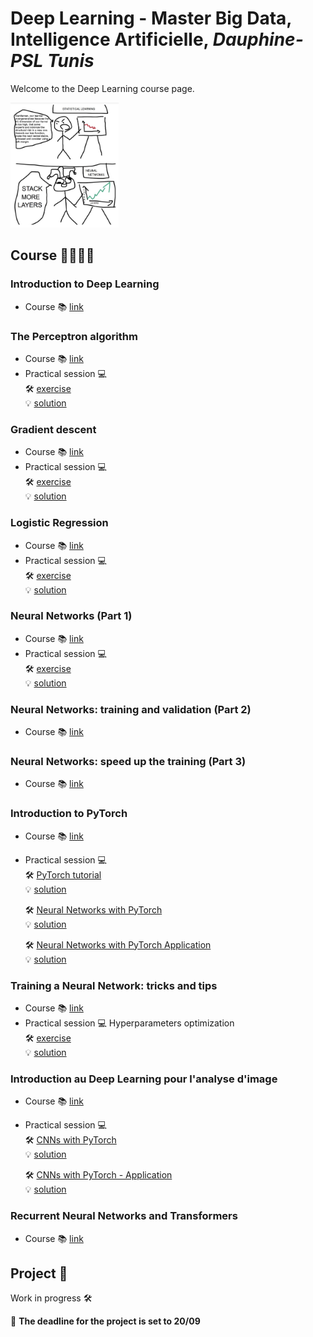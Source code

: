 # Deep Learning - Master Big Data, Intelligence Artificielle, *Dauphine-PSL Tunis*

Welcome to the Deep Learning course page. 

<img src="./assets/images/cours-bdia/stack.png" height="200"/>

## Course 👨🏼‍🎓📖

### Introduction to Deep Learning 
- Course 📚 [link](https://drive.google.com/file/d/1_32_9w9fYO5H2IDqvamy6PW96Ysd3VQg/view?usp=sharing) 
 
 
### The Perceptron algorithm
- Course 📚 [link](https://drive.google.com/file/d/1ohtFFofDhOUuJ4UzRf-o5_xB_XnOUCFd/view?usp=sharing) 
- Practical session 💻  
    🛠️ [exercise](https://drive.google.com/file/d/1TyAhE5VQ373_ZoDagHBDjr24cqFw5OfY/view?usp=sharing)  
    💡 [solution](https://drive.google.com/file/d/1Baota3WZZW-lDw0VEm3FrpCF5JRRtXe-/view)  

### Gradient descent 
- Course 📚 [link](https://drive.google.com/file/d/15rUvOCMb9s_73YdXDpEzuaxQ_of-Wut3/view?usp=sharing)  
- Practical session 💻  
    🛠️ [exercise](https://drive.google.com/file/d/1EIfkfmOsUbZXp9OjV4gsuIm4Rq1nKNwD/view?usp=drive_link)  
    💡 [solution](https://drive.google.com/file/d/1A4CSSEaKKq3WXKGNBxJjj_akuA-UtLUI/view?usp=drive_link)  

### Logistic Regression
- Course 📚 [link](https://drive.google.com/file/d/1AFoPvkuOBfJTbaKJxScIgEG2Jto9Wh94/view?usp=sharing)  
- Practical session 💻  
    🛠️ [exercise](https://drive.google.com/file/d/1XZ_F87BQDSwTnAinyHZgZuGpUixTUsk7/view?usp=drive_link)  
    💡 [solution](https://drive.google.com/file/d/1u0kCHmSLByeEfimA6mARGC8L8rt1nTTu/view?usp=drive_link)  

### Neural Networks (Part 1)
- Course 📚 [link](https://drive.google.com/file/d/10AqeVotFz_dHheUQiT0wveN2p0PYsE5r/view?usp=sharing)  
- Practical session 💻  
    🛠️ [exercise](https://drive.google.com/file/d/1HLVXV1Wrty97-gGY4S2lxbmO5ybWjZNC/view?usp=drive_link)  
    💡 [solution](https://drive.google.com/file/d/11e2eqM-lPrRoWPs2YpdW4io4-q2ZoxRT/view?usp=sharing)  

### Neural Networks: training and validation (Part 2)
- Course 📚 [link](https://drive.google.com/file/d/1L6flrWy8ApGeH7bkQK16-tXiC3aqVTgS/view?usp=sharing)  

### Neural Networks: speed up the training (Part 3)
- Course 📚 [link](https://drive.google.com/file/d/1HzMoBWJYMnI8PMbPhWvktQT39SaewqZC/view?usp=sharing)   

### Introduction to PyTorch
- Course 📚 [link](https://drive.google.com/file/d/1IrjJ9NFawOgqgyZyPnC2Q2R9AqeQi7kv/view?usp=sharing)   
- Practical session 💻  
    🛠️ [PyTorch tutorial](https://drive.google.com/file/d/1yZ9VD6aGAruVpCr8jI9CcFGYnt-HNV4W/view?usp=drive_link)   
    💡 [solution](https://drive.google.com/file/d/1vfXr6MCZ1FUICz8bk618qh7ugbB3DMO2/view)   

    🛠️ [Neural Networks with PyTorch](https://drive.google.com/file/d/1oKCJ2DRvO-5VOJI-KkLjG9w0SZYnIEKi/view?usp=drive_link)   
    💡 [solution](https://drive.google.com/file/d/1T5iKz8eJtT6UW_AwZr2TKNA8bFQkeay-/view?usp=drive_link)   
    
    🛠️ [Neural Networks with PyTorch Application](https://drive.google.com/file/d/1pwa8DU3Yd_rQ_pVUPuXyGLPOR6OxwECp/view?usp=drive_link)  
    💡 [solution](https://drive.google.com/file/d/1jx-3lUkuDTNLPDVpUXnzh8HYnFvepUrn/view?usp=drive_link)  

### Training a Neural Network: tricks and tips
- Course 📚 [link](https://drive.google.com/file/d/1p8wDAURSuaKDXo70wHRXZT3q7jPz28DS/view?usp=sharing)    
- Practical session 💻 Hyperparameters optimization  
    🛠️ [exercise](https://drive.google.com/file/d/1VkssQVf4rALjwwWgSchFGMi5SXRuypgH/view?usp=drive_link)    
    💡 [solution](https://drive.google.com/file/d/1xxPwmJEbRsRGKH1FolA9rDPiKut2IhJZ/view?usp=sharing)    


### Introduction au Deep Learning pour l'analyse d'image
- Course 📚 [link](https://drive.google.com/file/d/1IrjJ9NFawOgqgyZyPnC2Q2R9AqeQi7kv/view?usp=sharing)   
- Practical session 💻  
    🛠️ [CNNs with PyTorch](https://drive.google.com/file/d/1ynNSxRKcXrmIuGJDPs0E7AaVsR1dlVNH/view?usp=drive_link)   
    💡 [solution](https://drive.google.com/file/d/1gfklORaKMsAtomFmomQifC9coCRYGyt4/view?usp=sharing)   
    
    🛠️ [CNNs with PyTorch - Application](https://drive.google.com/file/d/1ePxgLZgSWzmEl3Y8ITmAZgDciR4Qfsaz/view?usp=drive_link)   
    💡 [solution](https://drive.google.com/file/d/1wAuDbvWOsVx-hQ5jBOBWZoLvd3NER72F/view?usp=sharing)    

### Recurrent Neural Networks and Transformers
- Course 📚 [link](https://drive.google.com/file/d/1MachqTUdYh4d1QrtpUs3LODtBizrAD7W/view?usp=sharing)   


## Project 📝

Work in progress 🛠️

🚨 **The deadline for the project is set to 20/09**


<script type="text/javascript" id="clustrmaps" src="//clustrmaps.com/map_v2.js?d=__aXCgr-3B6fcXRvSJVwXww34NB2erAMGSWkVo1A4Lg"></script>